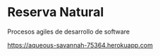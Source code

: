 # Reserva Natural

Procesos agiles de desarrollo de software

https://aqueous-savannah-75364.herokuapp.com